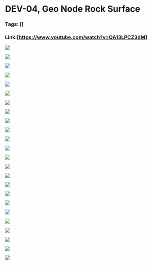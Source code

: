 # DEV-04, Geo Node Rock Surface
### Tags: []
### Link:[<https://www.youtube.com/watch?v=QA13LPCZ3dM>]

![](../images/DEV-04/DEV-04-A1.png)

![](../images/DEV-04/DEV-04-A2.png)

![](../images/DEV-04/DEV-04-A3.png)

![](../images/DEV-04/DEV-04-A4.png)

![](../images/DEV-04/DEV-04-A5.png)

![](../images/DEV-04/DEV-04-A6.png)

![](../images/DEV-04/DEV-04-A7.png)

![](../images/DEV-04/DEV-04-A8.png)

![](../images/DEV-04/DEV-04-A9.png)

![](../images/DEV-04/DEV-04-A10.png)

![](../images/DEV-04/DEV-04-A11.png)

![](../images/DEV-04/DEV-04-A12.png)


![](../images/DEV-04/DEV-04-B1.png)

![](../images/DEV-04/DEV-04-B2.png)

![](../images/DEV-04/DEV-04-B3.png)


![](../images/DEV-04/DEV-04-C1.png)

![](../images/DEV-04/DEV-04-C2.png)

![](../images/DEV-04/DEV-04-C3.png)

![](../images/DEV-04/DEV-04-C4.png)

![](../images/DEV-04/DEV-04-C5.png)

![](../images/DEV-04/DEV-04-C6.png)

![](../images/DEV-04/DEV-04-C7.png)

![](../images/DEV-04/DEV-04-C8.png)

![](../images/DEV-04/DEV-04-C9.png)

